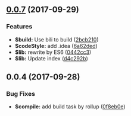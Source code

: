<a name="0.0.7"></a>
## [0.0.7](https://github.com/ulivz/handlebars2/compare/v0.0.6...v0.0.7) (2017-09-29)


### Features

* **$build:** Use bili to build ([2bcb210](https://github.com/ulivz/handlebars2/commit/2bcb210))
* **$codeStyle:** add .idea ([6a62ded](https://github.com/ulivz/handlebars2/commit/6a62ded))
* **$lib:** rewrite by ES6 ([0442cc3](https://github.com/ulivz/handlebars2/commit/0442cc3))
* **$lib:** Update index ([d4c292b](https://github.com/ulivz/handlebars2/commit/d4c292b))



<a name="0.0.4"></a>
## 0.0.4 (2017-09-28)


### Bug Fixes

* **$compile:** add build task by rollup ([0f8eb0e](https://github.com/ulivz/handlebars2/commit/0f8eb0e))



